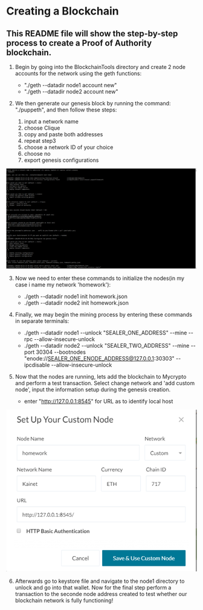 # Creating a Blockchain 

## This README file will show the step-by-step process to create a Proof of Authority blockchain.

1. Begin by going into the BlockchainTools directory and create 2 node accounts for the network using the geth functions: 

    - "./geth --datadir node1 account new"
    - "./geth --datadir node2 account new"

2. We then generate our genesis block by running the command: "./puppeth", and then follow these steps:
    
    1. input a network name
    2. choose Clique
    3. copy and paste both addresses
    4. repeat step3
    5. choose a network ID of your choice
    6. choose no
    7. export genesis configurations

![Alt text](Resources/puppeth.PNG)


3. Now we need to enter these commands to initialize the nodes(in my case i name my network 'homework'):
    - ./geth --datadir node1 init homework.json
    - ./geth --datadir node2 init homework.json

4. Finally, we may begin the mining process by entering these commands in separate terminals:
    - ./geth --datadir node1 --unlock "SEALER_ONE_ADDRESS" --mine --rpc --allow-insecure-unlock
    - ./geth --datadir node2 --unlock "SEALER_TWO_ADDRESS" --mine --port 30304 --bootnodes "enode://SEALER_ONE_ENODE_ADDRESS@127.0.0.1:30303" --ipcdisable --allow-insecure-unlock

5. Now that the nodes are running, lets add the blockchain to Mycrypto and perform a test transaction. Select change network and 'add custom node', input the information setup during the genesis creation.
    - enter "http://127.0.0.1:8545" for URL as to identify local host

![Alt text](Resources/custom_net.PNG)

6. Afterwards go to keystore file and navigate to the node1 directory to unlock and go into that wallet. Now for the final step perform a transaction to the seconde node address created to test whether our blockchain network is fully functioning!

